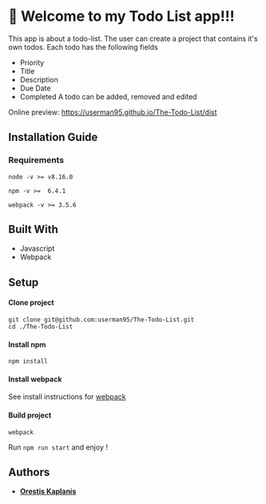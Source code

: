 # 🚀 Welcome to my Todo List app!!! 

This app is about a todo-list. The user can create a project that contains it's own todos. Each todo has the following fields

* Priority
* Title
* Description
* Due Date
* Completed
A todo can be added, removed and edited

Online preview: https://userman95.github.io/The-Todo-List/dist

## Installation Guide
### Requirements
```
node -v >= v8.16.0

npm -v >=  6.4.1

webpack -v >= 3.5.6

```
## Built With
 
 * Javascript
 * Webpack
 
## Setup
#### Clone project
```
git clone git@github.com:userman95/The-Todo-List.git
cd ./The-Todo-List
```
#### Install npm
```
npm install
```
#### Install webpack
  See install instructions for [webpack](https://webpack.js.org/guides/installation/)
#### Build project
```
webpack
```
Run `npm run start` and enjoy !

## Authors

* **[Orestis Kaplanis](https://github.com/userman95)**
